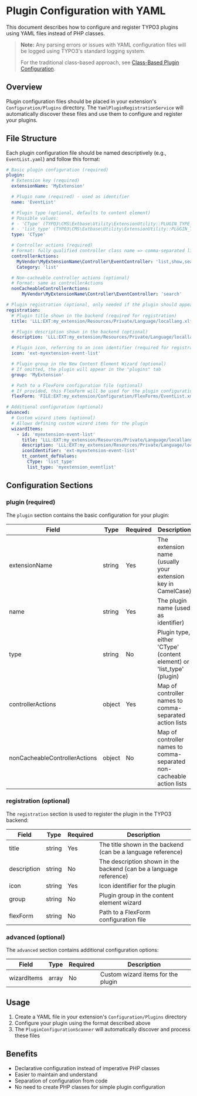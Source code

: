 # Plugin Configuration with YAML

This document describes how to configure and register TYPO3 plugins using YAML files instead of PHP classes.

> **Note:** Any parsing errors or issues with YAML configuration files will be logged using TYPO3's standard logging system.
>
> For the traditional class-based approach, see [Class-Based Plugin Configuration](ClassBasedPluginConfiguration.md).

## Overview

Plugin configuration files should be placed in your extension's `Configuration/Plugins` directory.
The `YamlPluginRegistrationService` will automatically discover these files and use them to configure and register your plugins.

## File Structure

Each plugin configuration file should be named descriptively (e.g., `EventList.yaml`) and follow this format:

```yaml
# Basic plugin configuration (required)
plugin:
  # Extension key (required)
  extensionName: 'MyExtension'

  # Plugin name (required) - used as identifier
  name: 'EventList'

  # Plugin type (optional, defaults to content element)
  # Possible values:
  # - 'CType' (TYPO3\CMS\Extbase\Utility\ExtensionUtility::PLUGIN_TYPE_CONTENT_ELEMENT)
  # - 'list_type' (TYPO3\CMS\Extbase\Utility\ExtensionUtility::PLUGIN_TYPE_PLUGIN)
  type: 'CType'

  # Controller actions (required)
  # Format: fully qualified controller class name => comma-separated list of actions without 'Action' suffix
  controllerActions:
    MyVendor\MyExtensionName\Controller\EventController: 'list,show,search'
    Category: 'list'

  # Non-cacheable controller actions (optional)
  # Format: same as controllerActions
  nonCacheableControllerActions:
      MyVendor\MyExtensionName\Controller\EventController: 'search'

# Plugin registration (optional, only needed if the plugin should appear in the backend)
registration:
  # Plugin title shown in the backend (required for registration)
  title: 'LLL:EXT:my_extension/Resources/Private/Language/locallang.xlf:plugin.event_list.title'

  # Plugin description shown in the backend (optional)
  description: 'LLL:EXT:my_extension/Resources/Private/Language/locallang.xlf:plugin.event_list.description'

  # Plugin icon, referring to an icon identifier (required for registration)
  icon: 'ext-myextension-event-list'

  # Plugin group in the New Content Element Wizard (optional)
  # If omitted, the plugin will appear in the "plugins" tab
  group: 'MyExtension'

  # Path to a FlexForm configuration file (optional)
  # If provided, this FlexForm will be used for the plugin configuration
  flexForm: 'FILE:EXT:my_extension/Configuration/FlexForms/EventList.xml'

# Additional configuration (optional)
advanced:
  # Custom wizard items (optional)
  # Allows defining custom wizard items for the plugin
  wizardItems:
    - id: 'myextension-event-list'
      title: 'LLL:EXT:my_extension/Resources/Private/Language/locallang.xlf:wizard.event_list.title'
      description: 'LLL:EXT:my_extension/Resources/Private/Language/locallang.xlf:wizard.event_list.description'
      iconIdentifier: 'ext-myextension-event-list'
      tt_content_defValues:
        CType: 'list_type'
        list_type: 'myextension_eventlist'
```

## Configuration Sections

### plugin (required)

The `plugin` section contains the basic configuration for your plugin:

| Field | Type | Required | Description |
|-------|------|----------|-------------|
| extensionName | string | Yes | The extension name (usually your extension key in CamelCase) |
| name | string | Yes | The plugin name (used as identifier) |
| type | string | No | Plugin type, either 'CType' (content element) or 'list_type' (plugin) |
| controllerActions | object | Yes | Map of controller names to comma-separated action lists |
| nonCacheableControllerActions | object | No | Map of controller names to comma-separated non-cacheable action lists |

### registration (optional)

The `registration` section is used to register the plugin in the TYPO3 backend:

| Field | Type | Required | Description |
|-------|------|----------|-------------|
| title | string | Yes | The title shown in the backend (can be a language reference) |
| description | string | No | The description shown in the backend (can be a language reference) |
| icon | string | Yes | Icon identifier for the plugin |
| group | string | No | Plugin group in the content element wizard |
| flexForm | string | No | Path to a FlexForm configuration file |

### advanced (optional)

The `advanced` section contains additional configuration options:

| Field | Type | Required | Description |
|-------|------|----------|-------------|
| wizardItems | array | No | Custom wizard items for the plugin |

## Usage

1. Create a YAML file in your extension's `Configuration/Plugins` directory
2. Configure your plugin using the format described above
3. The `PluginConfigurationScanner` will automatically discover and process these files

## Benefits

- Declarative configuration instead of imperative PHP classes
- Easier to maintain and understand
- Separation of configuration from code
- No need to create PHP classes for simple plugin configuration

